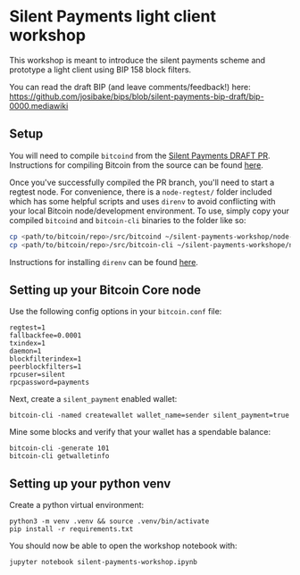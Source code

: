 # Silent Payments light client workshop

This workshop is meant to introduce the silent payments scheme and prototype a light client using BIP 158 block filters.

You can read the draft BIP (and leave comments/feedback!) here: https://github.com/josibake/bips/blob/silent-payments-bip-draft/bip-0000.mediawiki

## Setup

You will need to compile `bitcoind` from the [Silent Payments DRAFT PR](https://github.com/bitcoin/bitcoin/pull/24897). Instructions for compiling Bitcoin from the source can be found [here](https://github.com/bitcoin/bitcoin/tree/master/doc#building).

Once you've successfully compiled the PR branch, you'll need to start a regtest node. For convenience, there is a `node-regtest/` folder included which has some helpful scripts and uses `direnv` to avoid conflicting with your local Bitcoin node/development environment. To use, simply copy your compiled `bitcoind` and `bitcoin-cli` binaries to the folder like so:

```bash
cp <path/to/bitcoin/repo>/src/bitcoind ~/silent-payments-workshop/node-regtest/bin
cp <path/to/bitcoin/repo>/src/bitcoin-cli ~/silent-payments-workshope/node-regtest/bin
```

Instructions for installing `direnv` can be found [here](https://direnv.net/docs/installation.html).

## Setting up your Bitcoin Core node

Use the following config options in your `bitcoin.conf` file:

```
regtest=1
fallbackfee=0.0001
txindex=1
daemon=1
blockfilterindex=1
peerblockfilters=1
rpcuser=silent
rpcpassword=payments
```

Next, create a `silent_payment` enabled wallet:

```
bitcoin-cli -named createwallet wallet_name=sender silent_payment=true
```

Mine some blocks and verify that your wallet has a spendable balance:

```
bitcoin-cli -generate 101
bitcoin-cli getwalletinfo
```

## Setting up your python venv

Create a python virtual environment:

```
python3 -m venv .venv && source .venv/bin/activate
pip install -r requirements.txt
```

You should now be able to open the workshop notebook with:

```
jupyter notebook silent-payments-workshop.ipynb
```
